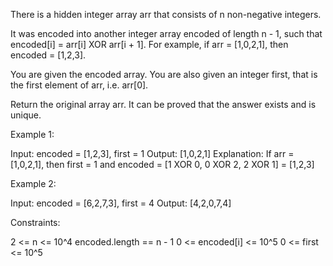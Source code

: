 There is a hidden integer array arr that consists of n non-negative
integers.

It was encoded into another integer array encoded of length n - 1, such that
encoded[i] = arr[i] XOR arr[i + 1]. For example, if arr = [1,0,2,1], then
encoded = [1,2,3].

You are given the encoded array. You are also given an integer first, that is
the first element of arr, i.e. arr[0].

Return the original array arr. It can be proved that the answer exists and is
unique.


Example 1:


Input: encoded = [1,2,3], first = 1
Output: [1,0,2,1]
Explanation: If arr = [1,0,2,1], then first = 1 and encoded = [1 XOR 0, 0 XOR
2, 2 XOR 1] = [1,2,3]


Example 2:


Input: encoded = [6,2,7,3], first = 4
Output: [4,2,0,7,4]



Constraints:


2 <= n <= 10^4
encoded.length == n - 1
0 <= encoded[i] <= 10^5
0 <= first <= 10^5




